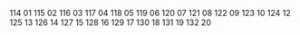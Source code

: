 114 01
115 02
116 03
117 04
118 05
119 06
120 07
121 08
122 09
123 10
124 12
125 13
126 14
127 15
128 16
129 17
130 18
131 19
132 20
